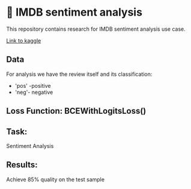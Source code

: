 # 🚀 IMDB sentiment analysis

This repository contains research for IMDB sentiment analysis use case.

[Link to kaggle](https://www.kaggle.com/code/anastasiakorotkova/imdb-sentiment-analysis)

## Data
For analysis we have the review itself and its classification:
- 'pos' -positive
- 'neg'- negative

## Loss Function: BCEWithLogitsLoss()

## Task:
Sentiment Analysis

## Results:
Achieve 85% quality on the test sample